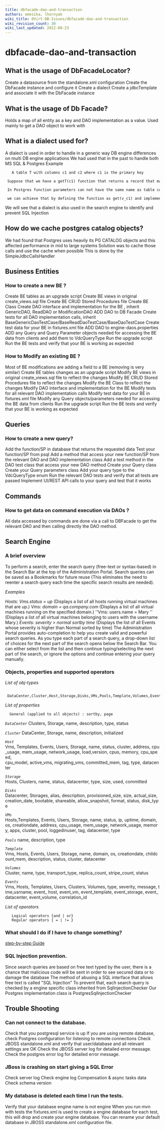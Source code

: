 ```yaml
---
title: dbfacade-dao-and-transaction
authors: emesika, lhornyak
wiki_title: OVirt-DB-Issues/dbfacade-dao-and-transaction
wiki_revision_count: 30
wiki_last_updated: 2012-08-23
---
```


# dbfacade-dao-and-transaction

## What is the usage of DbFacadeLocator?

Create a datasource from the standalone.xml configuration
Create the DbFacade instance and configure it
Create a dialect
Create a jdbcTemplate and associate it with the DbFacade instance

## What is the usage of Db Facade?

Holds a map of all entity as a key and DAO implementation as a value.
Used mainly to get a DAO object to work with

## What is a dialect used for?

A dialect is used in order to handle in a generic way DB engine differences on multi DB engine applications
We had used that in the past to handle both MS SQL & Postgres
Example

       A table T with columns c1 and c2 where c1 is the primary key
       Suppose that we have a getT(c1) function that returns a record that matches the key
       In Postgres function parameters can not have the same name as table columns so we will have to choose another name for c1 parameter.
       we can achieve that by defining the function as get(v_c1) and implementing getParamNamePrefix in the PostgresDbEngineDialect to add the "v_" prefix.

We will see that a dialect is also used in the search engine to identify and prevent SQL Injection

## How do we cache postgres catalog objects?

We had found that Postgres uses heavily its PG CATALOG objects and this affected performance in mid to large systems
Solution was to cache those calls and use the cache when possible
This is done by the SimpleJdbcCallsHandler

## Business Entities

### How to create a new BE ?

Create BE tables as an upgrade script
Create BE views in original create_views.sql file
Create BE CRUD Stored Procedures file
Create BE Class
Create DAO interface and implementation for the BE , inherit GenericDAO, ReadDAO or ModificationDAO
ADD DAO to DB Facade
Create tests for all DAO implementation calls, inherit BaseGenericDaoTestCase/BaseReadDaoTestCase/BaseDaoTestCase
Create test data for your BE in fixtures.xml file
ADD DAO to engine-daos.properties
ADD any Query and Query Parameter objects needed for accessing the BE data from clients and add them to VdcQueryType
Run the upgrade script
Run the BE tests and verify that your BE is working as expected

### How to Modify an existing BE ?

Most of BE modifications are adding a field to a BE (removing is very similar)
Create BE tables changes as an upgrade script
Modify BE views in original create_views.sql file to reflect the changes
Modify BE CRUD Stored Procedures file to reflect the changes
Modify the BE Class to reflect the changes
Modify DAO interface and implementation for the BE
Modify tests for all relevant DAO implementation calls
Modify test data for your BE in fixtures.xml file
Modify any Query objects/parameters needed for accessing the BE data from clients
Run the upgrade script
Run the BE tests and verify that your BE is working as expected

## Queries

### How to create a new query?

Add the function/SP in database that returns the requested data
Test your function/SP from psql
Add a method that access your new function/SP from the relevant DAO and DAO implementation class
Add a test method in the DAO test class that access your new DAO method
Create your Query class
Create your Query parameters class
Add your query type to the VdcQueryType enum
Run the relevant DAO tests and verify that all tests are passed
Implement UI/REST API calls to your query and test that it works

## Commands

### How to get data on command execution via DAOs ?

All data accessed by commands are done via a call to DBFacade to get the relevant DAO and then calling directly the DAO method.

## Search Engine

### A brief overview

To perform a search, enter the search query (free-text or syntax-based) in the Search Bar at the top of the Administration Portal. Search queries can be saved as a Bookmarks for future reuse (This eliminates the need to reenter a search query each time the specific search results are needed).

*Examples*

*Hosts: Vms.status = up* (Displays a list of all hosts running virtual machines that are up.)
*Vms: domain = qa.company.com* (Displays a list of all virtual machines running on the specified domain.)
''Vms: users.name = Mary '' (Displays a list of all virtual machines belonging to users with the username Mary.)
*Events: severity > normal sortby time* (Displays the list of all Events whose severity is higher than Normal sorted by time)
 The Administration Portal provides auto-completion to help you create valid and powerful search queries. As you type each part of a search query, a drop-down list of choices for the next part of the search opens below the Search Bar. You can either select from the list and then continue typing/selecting the next part of the search, or ignore the options and continue entering your query manually.

### Objects, properties and supported operators

*List of obj-types*

       DataCenter,Cluster,Host,Storage,Disks,VMs,Pools,Template,Volumes,Events

*List of properties*

      General (applied to all objects) : sortby, page

*`DataCenter`*
      Clusters, Storage, name, description, type, status

*`Cluster`*
      DataCenter, Storage, name, description, initialized

*`Host`*
      Vms, Templates, Events, Users, Storage, name, status, cluster, address, cpu_usage, mem_usage, network_usage, load,version, cpus, memory, cpu_speed,
      cpu_model, active_vms, migrating_vms, committed_mem, tag, type, datacenter

*`Storage`*
      Hosts, Clusters, name, status, datacenter, type, size, used, committed

*`Disks`*
      Datacenter, Storages, alias, description, provisioned_size, size, actual_size, 
      creation_date, bootable, shareable, allow_snapshot, format, status, disk_type

*`VMs`*
      Hosts,Templates, Events, Users, Storage, name, status, ip, uptime, domain,
      os, creationdate, address, cpu_usage, mem_usage, network_usage, memory, apps, cluster, pool, loggedinuser, tag, datacenter, type

*`Pools`*
      name, description, type

*`Template`*
      Vms, Hosts, Events, Users, Storage, name, domain, os, creationdate, childcount,mem, description, status, cluster, datacenter 

*`Volumes`*
      Cluster, name, type, transport_type, replica_count, stripe_count, status

*`Events`*
      Vms, Hosts, Templates, Users, Clusters, Volumes, type, severity, message, time,usrname, event_ host, event_vm, event_template, event_storage, event_datacenter, event_volume, correlation_id

*List of operators*

       Logical operators {and | or}
       Regular operators { = | != }

### What should I do if I have to change something?

[step-by-step Guide](http://wiki.ovirt.org/wiki/Development/Introducing_Entity_Search)

### SQL Injection prevention.

Since search queries are based on free text typed by the user, there is a chance that malicious code will be sent in order to see secured data or to damage the database
The method of abusing a SQL interface that allows free text is called "SQL Injection"
To prevent that, each search query is checked by a engine specific class inherited from SqlInjectionChecker
Our Postgres implementation class is PostgresSqlInjectionChecker

## Trouble Shooting

### Can not connect to the database.

Check that you postgresql service is up
If you are using remote database, check Postgres configuration for listening to remote connections
Check JBOSS standalone.xml and verify that user/database
 and all relevant settings are OK
Check the JBOSS server log for detailed error message. Check the postgres error log for detailed error message.

### JBoss is crashing on start giving a SQL Error

Check server log Check engine log Compensation & async tasks data Check schema version

### My database is deleted each time I run the tests.

Verify that your database engine name is not engine
When you run mvn with tests the fixtures.xml is used to create a engine database for each test, this will drop and create your engine database.
You can rename your default database in JBOSS standalone.xml configuration file.
